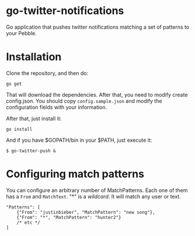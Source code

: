 go-twitter-notifications
========================

Go application that pushes twitter notifications matching a set of patterns to your Pebble.

Installation
============

Clone the repository, and then do:

    go get

That will download the dependencies. After that, you need to modify create config.json. 
You should copy ```config.sample.json``` and modify the configuration fields with your information.

After that, just install it: 

    go install

And if you have $GOPATH/bin in your $PATH, just execute it:

    $ go-twitter-push &

Configuring match patterns
==========================

You can configure an arbitrary number of MatchPatterns. Each one of them has a `From` and `MatchText`.
"*" is a *wildcard*. It will match any user or text.

    "Patterns": [
        {"From": "justinbieber", "MatchPattern": "new song"},
        {"From": "*", "MatchPattern": "hunter2"}
        /* etc */
    ]
 
